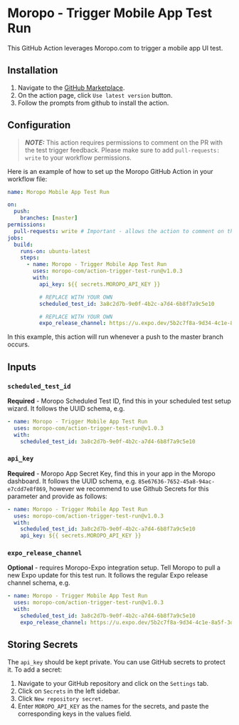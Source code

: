 # Moropo - Trigger Mobile App Test Run

This GitHub Action leverages Moropo.com to trigger a mobile app UI test.

## Installation

1. Navigate to the [GitHub Marketplace](https://github.com/marketplace/actions/moropo-trigger-mobile-app-test-run).
2. On the action page, click `Use latest version` button.
3. Follow the prompts from github to install the action.

## Configuration

> **_NOTE:_** This action requires permissions to comment on the PR with the test trigger feedback. Please make sure to add `pull-requests: write` to your workflow permissions.

Here is an example of how to set up the Moropo GitHub Action in your workflow file:

```yaml
name: Moropo Mobile App Test Run

on:
  push:
    branches: [master]
permissions:
  pull-requests: write # Important - allows the action to comment on the PR with the test trigger feedback
jobs:
  build:
    runs-on: ubuntu-latest
    steps:
      - name: Moropo - Trigger Mobile App Test Run
        uses: moropo-com/action-trigger-test-run@v1.0.3
        with:
          api_key: ${{ secrets.MOROPO_API_KEY }}

          # REPLACE WITH YOUR OWN
          scheduled_test_id: 3a8c2d7b-9e0f-4b2c-a7d4-6b8f7a9c5e10

          # REPLACE WITH YOUR OWN
          expo_release_channel: https://u.expo.dev/5b2c7f8a-9d34-4c1e-8a5f-3d9e7b0c2f12?channel-name=moropo-410&runtime-version=exposdk:47.0.0&platform=android
```

In this example, this action will run whenever a push to the master branch occurs.

## Inputs

### `scheduled_test_id`

**Required** - Moropo Scheduled Test ID, find this in your scheduled test setup wizard.
It follows the UUID schema, e.g.

```yaml
- name: Moropo - Trigger Mobile App Test Run
  uses: moropo-com/action-trigger-test-run@v1.0.3
  with:
    scheduled_test_id: 3a8c2d7b-9e0f-4b2c-a7d4-6b8f7a9c5e10
```

### `api_key`

**Required** - Moropo App Secret Key, find this in your app in the Moropo dashboard.
It follows the UUID schema, e.g. `85e67636-7652-45a8-94ac-e7cdd7e8f869`, however we recommend to use Github Secrets for this parameter and provide as follows:

```yaml
- name: Moropo - Trigger Mobile App Test Run
  uses: moropo-com/action-trigger-test-run@v1.0.3
  with:
    scheduled_test_id: 3a8c2d7b-9e0f-4b2c-a7d4-6b8f7a9c5e10
    api_key: ${{ secrets.MOROPO_API_KEY }}
```

### `expo_release_channel`

**Optional** - requires Moropo-Expo integration setup. Tell Moropo to pull a new Expo update for this test run.
It follows the regular Expo release channel schema, e.g.

```yaml
- name: Moropo - Trigger Mobile App Test Run
  uses: moropo-com/action-trigger-test-run@v1.0.3
  with:
    scheduled_test_id: 3a8c2d7b-9e0f-4b2c-a7d4-6b8f7a9c5e10
    expo_release_channel: https://u.expo.dev/5b2c7f8a-9d34-4c1e-8a5f-3d9e7b0c2f12?channel-name=moropo-410&runtime-version=exposdk:47.0.0&platform=android
```

## Storing Secrets

The `api_key` should be kept private. You can use GitHub secrets to protect it. To add a secret:

1. Navigate to your GitHub repository and click on the `Settings` tab.
2. Click on `Secrets` in the left sidebar.
3. Click `New repository secret`.
4. Enter `MOROPO_API_KEY` as the names for the secrets, and paste the corresponding keys in the values field.
